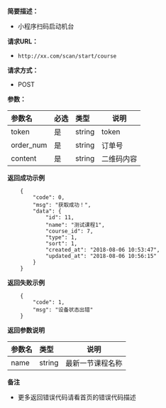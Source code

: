 
    
**简要描述：** 

- 小程序扫码启动机台

**请求URL：** 
- ` http://xx.com/scan/start/course `
  
**请求方式：**
- POST 

**参数：** 

|参数名|必选|类型|说明|
|:----    |:---|:----- |-----   |
|token |是  |string |token   |
|order_num |是  |string |订单号   |
|content |是  |string |二维码内容   |

 **返回成功示例**

``` 
    {
        "code": 0,
        "msg": "获取成功！",
        "data": {
            "id": 11,
            "name": "测试课程1",
            "course_id": 7,
            "type": 1,
            "sort": 1,
            "created_at": "2018-08-06 10:53:47",
            "updated_at": "2018-08-06 10:56:15"
        }
    }
```
 **返回失败示例**
``` 
    {
        "code": 1,
        "msg": "设备状态出错"
    }
```

 **返回参数说明** 

|参数名|类型|说明|
|:-----  |:-----|-----                           |
|name |string   |最新一节课程名称  |

 **备注** 

- 更多返回错误代码请看首页的错误代码描述
